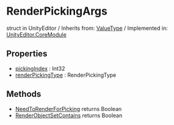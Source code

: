 # RenderPickingArgs
struct in UnityEditor
 / Inherits from: <a href="https://docs.unity3d.com/6000.2/Documentation/ScriptReference/ValueType.html">ValueType</a> / Implemented in: <a href="https://docs.unity3d.com/6000.2/Documentation/ScriptReference/UnityEditor.CoreModule.html">UnityEditor.CoreModule</a>

## Properties
- <a href="https://docs.unity3d.com/6000.2/Documentation/ScriptReference/RenderPickingArgs-pickingIndex.html">pickingIndex</a> : Int32
- <a href="https://docs.unity3d.com/6000.2/Documentation/ScriptReference/RenderPickingArgs-renderPickingType.html">renderPickingType</a> : RenderPickingType

## Methods
- <a href="https://docs.unity3d.com/6000.2/Documentation/ScriptReference/RenderPickingArgs.NeedToRenderForPicking.html">NeedToRenderForPicking</a> returns Boolean
- <a href="https://docs.unity3d.com/6000.2/Documentation/ScriptReference/RenderPickingArgs.RenderObjectSetContains.html">RenderObjectSetContains</a> returns Boolean
